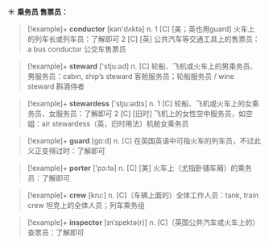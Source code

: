 ☀ <span class="category">**乘务员 售票员：**</span>
>[!example]+ <span class="vocabulary">**conductor**</span> [kən'dʌktə] 
> <span class="definition">n. 1 [C] [美；英也用guard] 火车上的列车长或列车员：</span>了解即可 <span class="definition">2 [C] [英] 公共汽车等交通工具上的售票员：</span>a bus conductor 公交车售票员

>[!example]+ <span class="vocabulary">**steward**</span> ['stju:əd] 
> <span class="definition">n. [C] 轮船、飞机或火车上的男乘务员、男服务员：</span>cabin, ship’s steward 客舱服务员；轮船服务员 / wine steward 斟酒侍者

>[!example]+ <span class="vocabulary">**stewardess**</span> ['stju:ədɪs] 
> <span class="definition">n. 1 [C] 轮船、飞机或火车上的女乘务员、女服务员：</span>了解即可 <span class="definition">2 [C] [旧时] 飞机上的女性空中服务员，如空姐：</span>air stewardess（英，旧时用法）机舱女乘务员

>[!example]+ <span class="vocabulary">**guard**</span> [ɡɑːd] 
> <span class="definition">n. [C] 在英国英语中可指火车的列车员，不过此义正变得过时：</span>了解即可

>[!example]+ <span class="vocabulary">**porter**</span> ['pɔ:tə] 
> <span class="definition">n. [C] [美] 火车上（尤指卧铺车厢）的乘务员：</span>了解即可

>[!example]+ <span class="vocabulary">**crew**</span> [kru:] 
> <span class="definition">n. [C]（车辆上面的）全体工作人员：</span>tank, train crew 坦克上的全体人员；列车乘务组
           
>[!example]+ <span class="vocabulary">**inspector**</span> [ɪnˈspektə(r)]
> <span class="definition">n. [C]（英国公共汽车或火车上的）查票员：</span>了解即可